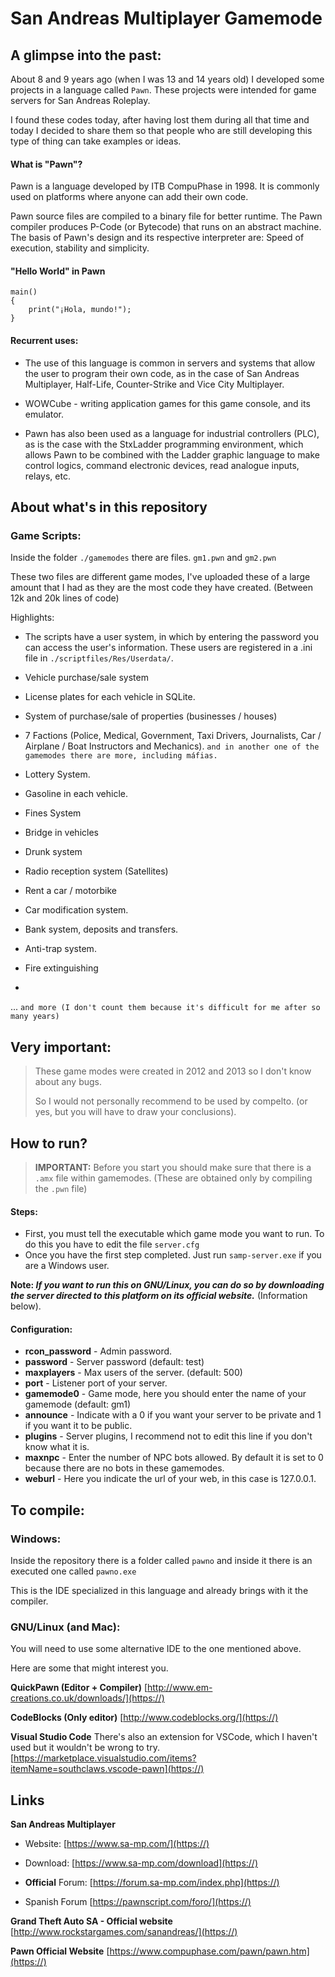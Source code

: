 # San Andreas Multiplayer Gamemode


## A glimpse into the past:

About 8 and 9 years ago (when I was 13 and 14 years old) I developed some projects in a language called ``Pawn``. These projects were intended for game servers for San Andreas Roleplay.

I found these codes today, after having lost them during all that time and today I decided to share them so that people who are still developing this type of thing can take examples or ideas.

#### What is "Pawn"?

Pawn is a language developed by ITB CompuPhase in 1998. It is commonly used on platforms where anyone can add their own code.

Pawn source files are compiled to a binary file for better runtime. The Pawn compiler produces P-Code (or Bytecode) that runs on an abstract machine. The basis of Pawn's design and its respective interpreter are: Speed of execution, stability and simplicity.

#### "Hello World" in Pawn
```
main()
{
    print("¡Hola, mundo!");
}
```

#### Recurrent uses:
- The use of this language is common in servers and systems that allow the user to program their own code, as in the case of San Andreas Multiplayer, Half-Life, Counter-Strike and Vice City Multiplayer.

- WOWCube - writing application games for this game console, and its emulator.

- Pawn has also been used as a language for industrial controllers (PLC), as is the case with the StxLadder programming environment, which allows Pawn to be combined with the Ladder graphic language to make control logics, command electronic devices, read analogue inputs, relays, etc.

## About what's in this repository

### Game Scripts:

Inside the folder ``./gamemodes`` there are files. ``gm1.pwn`` and ``gm2.pwn``

These two files are different game modes, I've uploaded these of a large amount that I had as they are the most code they have created. (Between 12k and 20k lines of code)

Highlights:
- The scripts have a user system, in which by entering the password you can access the user's information. These users are registered in a .ini file in ``./scriptfiles/Res/Userdata/``.

- Vehicle purchase/sale system
- License plates for each vehicle in SQLite.
- System of purchase/sale of properties (businesses / houses)
- 7 Factions (Police, Medical, Government, Taxi Drivers, Journalists, Car / Airplane / Boat Instructors and Mechanics). `and in another one of the gamemodes there are more, including máfias.`
- Lottery System.
- Gasoline in each vehicle.
- Fines System
- Bridge in vehicles
- Drunk system
- Radio reception system (Satellites)
- Rent a car / motorbike
- Car modification system.
- Bank system, deposits and transfers.
- Anti-trap system.
- Fire extinguishing
-
... `and more (I don't count them because it's difficult for me after so many years)`

## Very important:
> These game modes were created in 2012 and 2013 so I don't know about any bugs.
>  
> So I would not personally recommend to be used by compelto. (or yes, but you will have to draw your conclusions).


## How to run?
> **IMPORTANT:** Before you start you should make sure that there is a `.amx` file within gamemodes. (These are obtained only by compiling the `.pwn` file)
>

#### Steps:
- First, you must tell the executable which game mode you want to run. To do this you have to edit the file ``server.cfg``
- Once you have the first step completed. Just run ``samp-server.exe`` if you are a Windows user.

**Note: *If you want to run this on GNU/Linux, you can do so by downloading the server directed to this platform on its official website.*** (Information below).

#### Configuration:
- **rcon_password** - Admin password.
- **password** - Server password (default: test)
- **maxplayers** - Max users of the server. (default: 500)
- **port** - Listener port of your server.
- **gamemode0** - Game mode, here you should enter the name of your gamemode (default: gm1)
- **announce** - Indicate with a 0 if you want your server to be private and 1 if you want it to be public.
- **plugins** - Server plugins, I recommend not to edit this line if you don't know what it is.
- **maxnpc** - Enter the number of NPC bots allowed. By default it is set to 0 because there are no bots in these gamemodes.
- **weburl** - Here you indicate the url of your web, in this case is 127.0.0.1.

## To compile:

### Windows:
Inside the repository there is a folder called ``pawno`` and inside it there is an executed one called ``pawno.exe``

This is the IDE specialized in this language and already brings with it the compiler.

### GNU/Linux (and Mac):
You will need to use some alternative IDE to the one mentioned above.

Here are some that might interest you.

**QuickPawn (Editor + Compiler)**
[http://www.em-creations.co.uk/downloads/](https://)

**CodeBlocks (Only editor)**
[http://www.codeblocks.org/](https://)

**Visual Studio Code**
There's also an extension for VSCode, which I haven't used but it wouldn't be wrong to try.
[https://marketplace.visualstudio.com/items?itemName=southclaws.vscode-pawn](https://)

## Links

**San Andreas Multiplayer**

- Website:
[https://www.sa-mp.com/](https://)

- Download:
[https://www.sa-mp.com/download](https://)

- **Official** Forum:
[https://forum.sa-mp.com/index.php](https://)

- Spanish Forum
[https://pawnscript.com/foro/](https://)

**Grand Theft Auto SA - Official website**
[http://www.rockstargames.com/sanandreas/](https://)

**Pawn Official Website**
[https://www.compuphase.com/pawn/pawn.htm](https://)
